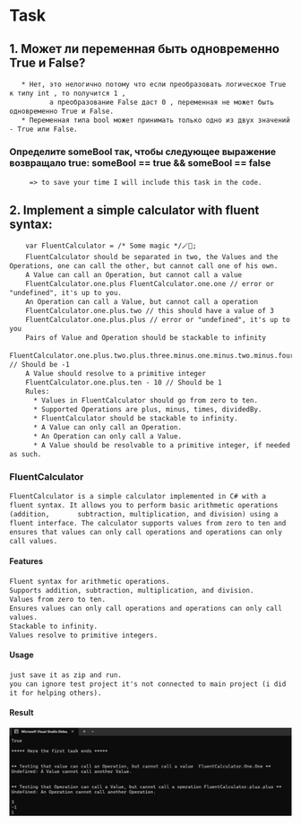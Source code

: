 # Task 
  
## 1. Может ли переменная быть одновременно True и False?

       * Нет, это нелогично потому что если преобразовать логическое True к типу int , то получится 1 ,
			  а преобразование False даст 0 , переменная не может быть одновременно True и False.
       * Переменная типа bool может принимать только одно из двух значений - True или False.
   
   ### Определите someBool так, чтобы следующее выражение возвращало true: someBool == true && someBool == false

         => to save your time I will include this task in the code.

## 2. Implement a simple calculator with fluent syntax:
   
        var FluentCalculator = /* Some magic */🪄🔮;
        FluentCalculator should be separated in two, the Values and the Operations, one can call the other, but cannot call one of his own.
        A Value can call an Operation, but cannot call a value
        FluentCalculator.one.plus FluentCalculator.one.one // error or "undefined", it's up to you.
        An Operation can call a Value, but cannot call a operation
        FluentCalculator.one.plus.two // this should have a value of 3
        FluentCalculator.one.plus.plus // error or "undefined", it's up to you
        Pairs of Value and Operation should be stackable to infinity
        FluentCalculator.one.plus.two.plus.three.minus.one.minus.two.minus.four // Should be -1
        A Value should resolve to a primitive integer
        FluentCalculator.one.plus.ten - 10 // Should be 1
        Rules:
          * Values in FluentCalculator should go from zero to ten.
          * Supported Operations are plus, minus, times, dividedBy.
          * FluentCalculator should be stackable to infinity.
          * A Value can only call an Operation.
          * An Operation can only call a Value.
          * A Value should be resolvable to a primitive integer, if needed as such.


### FluentCalculator
    FluentCalculator is a simple calculator implemented in C# with a fluent syntax. It allows you to perform basic arithmetic operations (addition,       subtraction, multiplication, and division) using a fluent interface. The calculator supports values from zero to ten and ensures that values can only call operations and operations can only call values.

#### Features
    Fluent syntax for arithmetic operations.
    Supports addition, subtraction, multiplication, and division.
    Values from zero to ten.
    Ensures values can only call operations and operations can only call values.
    Stackable to infinity.
    Values resolve to primitive integers.

#### Usage

    just save it as zip and run. 
    you can ignore test project it's not connected to main project (i did it for helping others).

#### Result 
<img src="https://github.com/dragonblue327/FluentCalculator/blob/main/picFromConsole.png?raw=true">
